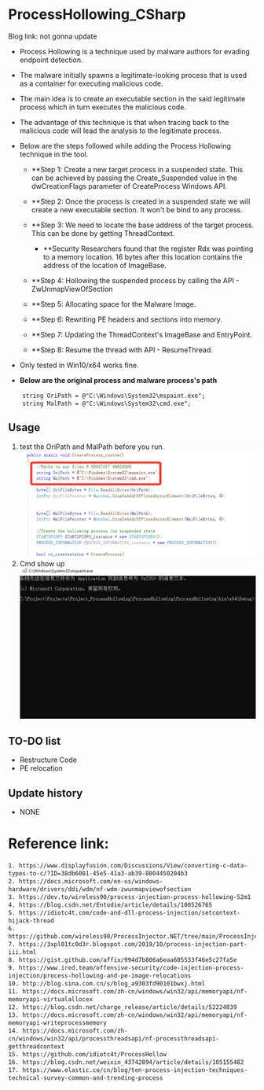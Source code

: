 # ProcessHollowing_CSharp

Blog link: not gonna update

- Process Hollowing is a technique used by malware authors for evading endpoint detection. 
- The malware initially spawns a legitimate-looking process that is used as a container for executing malicious code. 
- The main idea is to create an executable section in the said legitimate process which in turn executes the malicious code. 
- The advantage of this technique is that when tracing back to the malicious code will lead the analysis to the legitimate process.

- Below are the steps followed while adding the Process Hollowing technique in the tool.

	- **Step 1: Create a new target process in a suspended state. This can be achieved by passing the Create_Suspended value in the dwCreationFlags parameter of CreateProcess Windows API.
	- **Step 2: Once the process is created in a suspended state we will create a new executable section. It won't be bind to any process. 
	- **Step 3: We need to locate the base address of the target process. This can be done by getting ThreadContext.
		- **Security Researchers found that the register Rdx was pointing to a memory location. 16 bytes after this location contains the address of the location of ImageBase.

	- **Step 4: Hollowing the suspended process by calling the API - ZwUnmapViewOfSection
	- **Step 5: Allocating space for the Malware Image.
	- **Step 6: Rewriting PE headers and sections into memory.
	- **Step 7: Updating the ThreadContext's ImageBase and EntryPoint.
	- **Step 8: Resume the thread with API - ResumeThread.
	
- Only tested in Win10/x64 works fine.	
- **Below are the original process and malware process's path**
```
	string OriPath = @"C:\Windows\System32\mspaint.exe";
	string MalPath = @"C:\Windows\System32\cmd.exe";
```

## Usage 
1. test the OriPath and MalPath before you run.
	![avatar](https://raw.githubusercontent.com/Kara-4search/ProjectPics/main/ProcessHollowing_Path.png)
2. Cmd show up
	![avatar](https://raw.githubusercontent.com/Kara-4search/ProjectPics/main/ProcessHollowing_CMD.png)

## TO-DO list
- Restructure Code
- PE relocation

## Update history
- NONE

# Reference link:
	1. https://www.displayfusion.com/Discussions/View/converting-c-data-types-to-c/?ID=38db6001-45e5-41a3-ab39-8004450204b3
	2. https://docs.microsoft.com/en-us/windows-hardware/drivers/ddi/wdm/nf-wdm-zwunmapviewofsection
	3. https://dev.to/wireless90/process-injection-process-hollowing-52m1
	4. https://blog.csdn.net/Entodie/article/details/100526765
	5. https://idiotc4t.com/code-and-dll-process-injection/setcontext-hijack-thread
	6. https://github.com/wireless90/ProcessInjector.NET/tree/main/ProcessInjector/ProcessHollowing
	7. https://3xpl01tc0d3r.blogspot.com/2019/10/process-injection-part-iii.html
	8. https://gist.github.com/affix/994d7b806a6eaa605533f46e5c27fa5e
	9. https://www.ired.team/offensive-security/code-injection-process-injection/process-hollowing-and-pe-image-relocations
	10. http://blog.sina.com.cn/s/blog_a9303fd90101bwxj.html
	11. https://docs.microsoft.com/zh-cn/windows/win32/api/memoryapi/nf-memoryapi-virtualallocex
	12. https://blog.csdn.net/charge_release/article/details/52224839
	13. https://docs.microsoft.com/zh-cn/windows/win32/api/memoryapi/nf-memoryapi-writeprocessmemory
	14. https://docs.microsoft.com/zh-cn/windows/win32/api/processthreadsapi/nf-processthreadsapi-getthreadcontext
	15. https://github.com/idiotc4t/ProcessHollow
	16. https://blog.csdn.net/weixin_43742894/article/details/105155482
	17. https://www.elastic.co/cn/blog/ten-process-injection-techniques-technical-survey-common-and-trending-process
